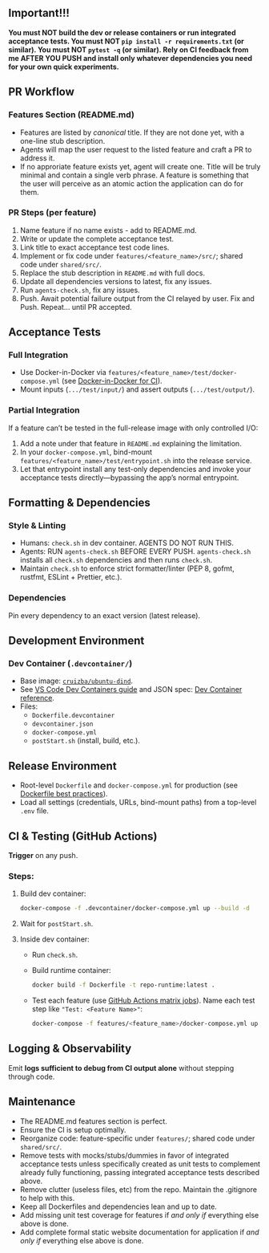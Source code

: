 ## Important!!!

**You must NOT build the dev or release containers or run integrated acceptance tests. You must NOT `pip install -r requirements.txt` (or similar). You must NOT `pytest -q` (or similar). Rely on CI feedback from me AFTER YOU PUSH and install only whatever dependencies you need for your own quick experiments.**

## PR Workflow

### Features Section (README.md)

* Features are listed by *canonical* title. If they are not done yet, with a one-line stub description.
* Agents will map the user request to the listed feature and craft a PR to address it.
* If no approriate feature exists yet, agent will create one. Title will be truly minimal and contain a single verb phrase. A feature is something that the user will perceive as an atomic action the application can do for them.

### PR Steps (per feature)

1. Name feature if no name exists - add to README.md.
2. Write or update the complete acceptance test.
3. Link title to exact acceptance test code lines.
4. Implement or fix code under `features/<feature_name>/src/`; shared code under `shared/src/`.
5. Replace the stub description in `README.md` with full docs.
6. Update all dependencies versions to latest, fix any issues.
7. Run `agents-check.sh`, fix any issues.
8. Push. Await potential failure output from the CI relayed by user. Fix and Push. Repeat... until PR accepted.

## Acceptance Tests

### Full Integration

* Use Docker-in-Docker via `features/<feature_name>/test/docker-compose.yml` (see [Docker-in-Docker for CI](https://docs.docker.com/build/ci/)).
* Mount inputs (`.../test/input/`) and assert outputs (`.../test/output/`).

### Partial Integration

If a feature can’t be tested in the full-release image with only controlled I/O:

1. Add a note under that feature in `README.md` explaining the limitation.
2. In your `docker-compose.yml`, bind-mount `features/<feature_name>/test/entrypoint.sh` into the release service.
3. Let that entrypoint install any test-only dependencies and invoke your acceptance tests directly—bypassing the app’s normal entrypoint.

## Formatting & Dependencies

### Style & Linting

* Humans: `check.sh` in dev container. AGENTS DO NOT RUN THIS.
* Agents: RUN `agents-check.sh` BEFORE EVERY PUSH. `agents-check.sh` installs all `check.sh` dependencies and then runs `check.sh`.
* Maintain `check.sh` to enforce strict formatter/linter (PEP 8, gofmt, rustfmt, ESLint + Prettier, etc.).

### Dependencies

Pin every dependency to an exact version (latest release).

## Development Environment

### Dev Container (`.devcontainer/`)

* Base image: [`cruizba/ubuntu-dind`](https://github.com/cruizba/ubuntu-dind).
* See [VS Code Dev Containers guide](https://code.visualstudio.com/docs/devcontainers/create-dev-container) and JSON spec: [Dev Container reference](https://devcontainers.github.io/implementors/json_reference/).
* Files:
  * `Dockerfile.devcontainer`
  * `devcontainer.json`
  * `docker-compose.yml`
  * `postStart.sh` (install, build, etc.).

## Release Environment

* Root-level `Dockerfile` and `docker-compose.yml` for production (see [Dockerfile best practices](https://docs.docker.com/build/building/best-practices/)).
* Load all settings (credentials, URLs, bind-mount paths) from a top-level `.env` file.

## CI & Testing (GitHub Actions)

**Trigger** on any push.

### Steps:
   1. Build dev container:

       ```bash
       docker-compose -f .devcontainer/docker-compose.yml up --build -d
       ```

   2. Wait for `postStart.sh`.
   3. Inside dev container:

      * Run `check.sh`.
      * Build runtime container:

        ```bash
        docker build -f Dockerfile -t repo-runtime:latest .
        ```
      * Test each feature (use [GitHub Actions matrix jobs](https://docs.github.com/en/actions/writing-workflows/choosing-what-your-workflow-does/running-variations-of-jobs-in-a-workflow)). Name each test step like `"Test: <Feature Name>"`:

        ```bash
        docker-compose -f features/<feature_name>/docker-compose.yml up --abort-on-container-exit
        ```

## Logging & Observability

Emit **logs sufficient to debug from CI output alone** without stepping through code.

## Maintenance

* The README.md features section is perfect.
* Ensure the CI is setup optimally.
* Reorganize code: feature-specific under `features/`; shared code under `shared/src/`.
* Remove tests with mocks/stubs/dummies in favor of integrated acceptance tests unless specifically created as unit tests to complement already fully functioning, passing integrated acceptance tests described above. 
* Remove clutter (useless files, etc) from the repo. Maintain the .gitignore to help with this.
* Keep all Dockerfiles and dependencies lean and up to date.
* Add missing unit test coverage for features if *and only if* everything else above is done.
* Add complete formal static website documentation for application if *and only if* everything else above is done.
